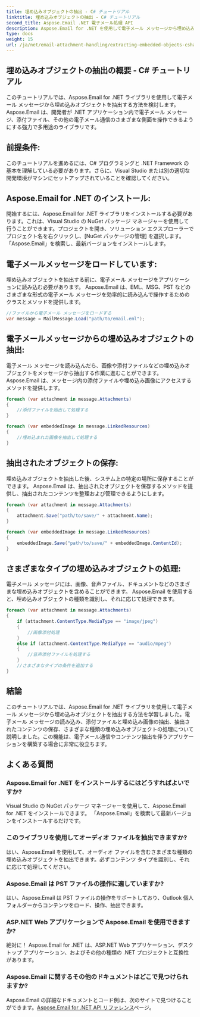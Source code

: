 ```yaml
---
title: 埋め込みオブジェクトの抽出 - C# チュートリアル
linktitle: 埋め込みオブジェクトの抽出 - C# チュートリアル
second_title: Aspose.Email .NET 電子メール処理 API
description: Aspose.Email for .NET を使用して電子メール メッセージから埋め込みオブジェクトを抽出する方法を学習します。コード例を含むステップバイステップのガイド。
type: docs
weight: 15
url: /ja/net/email-attachment-handling/extracting-embedded-objects-csharp-tutorial/
---
```


## 埋め込みオブジェクトの抽出の概要 - C# チュートリアル

このチュートリアルでは、Aspose.Email for .NET ライブラリを使用して電子メール メッセージから埋め込みオブジェクトを抽出する方法を検討します。 Aspose.Email は、開発者が .NET アプリケーション内で電子メール メッセージ、添付ファイル、その他の電子メール通信のさまざまな側面を操作できるようにする強力で多用途のライブラリです。

## 前提条件:

このチュートリアルを進めるには、C# プログラミングと .NET Framework の基本を理解している必要があります。さらに、Visual Studio または別の適切な開発環境がマシンにセットアップされていることを確認してください。

## Aspose.Email for .NET のインストール:

開始するには、Aspose.Email for .NET ライブラリをインストールする必要があります。これは、Visual Studio の NuGet パッケージ マネージャーを使用して行うことができます。プロジェクトを開き、ソリューション エクスプローラーでプロジェクト名を右クリックし、[NuGet パッケージの管理] を選択します。 「Aspose.Email」を検索し、最新バージョンをインストールします。

## 電子メールメッセージをロードしています:

埋め込みオブジェクトを抽出する前に、電子メール メッセージをアプリケーションに読み込む必要があります。 Aspose.Email は、EML、MSG、PST などのさまざまな形式の電子メール メッセージを効率的に読み込んで操作するためのクラスとメソッドを提供します。

```csharp
//ファイルから電子メール メッセージをロードする
var message = MailMessage.Load("path/to/email.eml");
```

## 電子メールメッセージからの埋め込みオブジェクトの抽出:

電子メール メッセージを読み込んだら、画像や添付ファイルなどの埋め込みオブジェクトをメッセージから抽出する作業に進むことができます。 Aspose.Email は、メッセージ内の添付ファイルや埋め込み画像にアクセスするメソッドを提供します。

```csharp
foreach (var attachment in message.Attachments)
{
    //添付ファイルを抽出して処理する
}

foreach (var embeddedImage in message.LinkedResources)
{
    //埋め込まれた画像を抽出して処理する
}
```

## 抽出されたオブジェクトの保存:

埋め込みオブジェクトを抽出した後、システム上の特定の場所に保存することができます。 Aspose.Email は、抽出されたオブジェクトを保存するメソッドを提供し、抽出されたコンテンツを整理および管理できるようにします。

```csharp
foreach (var attachment in message.Attachments)
{
    attachment.Save("path/to/save/" + attachment.Name);
}

foreach (var embeddedImage in message.LinkedResources)
{
    embeddedImage.Save("path/to/save/" + embeddedImage.ContentId);
}
```

## さまざまなタイプの埋め込みオブジェクトの処理:

電子メール メッセージには、画像、音声ファイル、ドキュメントなどのさまざまな埋め込みオブジェクトを含めることができます。 Aspose.Email を使用すると、埋め込みオブジェクトの種類を識別し、それに応じて処理できます。

```csharp
foreach (var attachment in message.Attachments)
{
    if (attachment.ContentType.MediaType == "image/jpeg")
    {
        //画像添付処理
    }
    else if (attachment.ContentType.MediaType == "audio/mpeg")
    {
        //音声添付ファイルを処理する
    }
    //さまざまなタイプの条件を追加する
}
```

## 結論

このチュートリアルでは、Aspose.Email for .NET ライブラリを使用して電子メール メッセージから埋め込みオブジェクトを抽出する方法を学習しました。電子メール メッセージの読み込み、添付ファイルと埋め込み画像の抽出、抽出されたコンテンツの保存、さまざまな種類の埋め込みオブジェクトの処理について説明しました。この機能は、電子メール通信やコンテンツ抽出を伴うアプリケーションを構築する場合に非常に役立ちます。

## よくある質問

### Aspose.Email for .NET をインストールするにはどうすればよいですか?

Visual Studio の NuGet パッケージ マネージャーを使用して、Aspose.Email for .NET をインストールできます。 「Aspose.Email」を検索して最新バージョンをインストールするだけです。

### このライブラリを使用してオーディオ ファイルを抽出できますか?

はい、Aspose.Email を使用して、オーディオ ファイルを含むさまざまな種類の埋め込みオブジェクトを抽出できます。必ずコンテンツ タイプを識別し、それに応じて処理してください。

### Aspose.Email は PST ファイルの操作に適していますか?

はい、Aspose.Email は PST ファイルの操作をサポートしており、Outlook 個人フォルダーからコンテンツをロード、操作、抽出できます。

### ASP.NET Web アプリケーションで Aspose.Email を使用できますか?

絶対に！ Aspose.Email for .NET は、ASP.NET Web アプリケーション、デスクトップ アプリケーション、およびその他の種類の .NET プロジェクトと互換性があります。

### Aspose.Email に関するその他のドキュメントはどこで見つけられますか?

 Aspose.Email の詳細なドキュメントとコード例は、次のサイトで見つけることができます。[Aspose.Email for .NET API リファレンス](https://reference.aspose.com/email/net/)ページ。